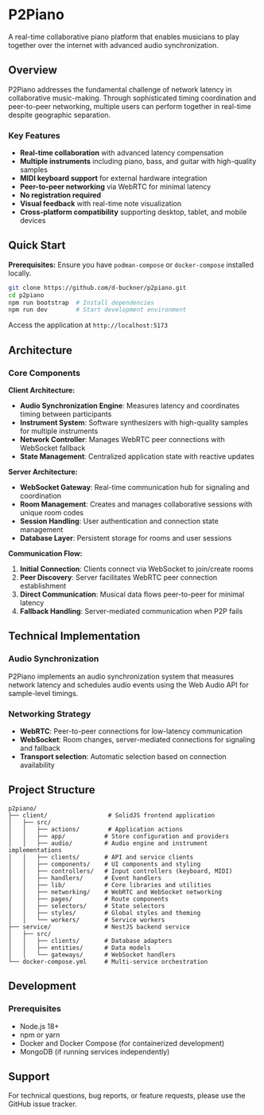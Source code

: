 # P2Piano

A real-time collaborative piano platform that enables musicians to play together over the internet with advanced audio synchronization.

## Overview

P2Piano addresses the fundamental challenge of network latency in collaborative music-making. Through sophisticated timing coordination and peer-to-peer networking, multiple users can perform together in real-time despite geographic separation.

### Key Features

- **Real-time collaboration** with advanced latency compensation
- **Multiple instruments** including piano, bass, and guitar with high-quality samples
- **MIDI keyboard support** for external hardware integration
- **Peer-to-peer networking** via WebRTC for minimal latency
- **No registration required**
- **Visual feedback** with real-time note visualization
- **Cross-platform compatibility** supporting desktop, tablet, and mobile devices

## Quick Start

**Prerequisites:** Ensure you have `podman-compose` or `docker-compose` installed locally.

```bash
git clone https://github.com/d-buckner/p2piano.git
cd p2piano
npm run bootstrap  # Install dependencies
npm run dev        # Start development environment
```

Access the application at `http://localhost:5173`


## Architecture

### Core Components

**Client Architecture:**
- **Audio Synchronization Engine**: Measures latency and coordinates timing between participants
- **Instrument System**: Software synthesizers with high-quality samples for multiple instruments
- **Network Controller**: Manages WebRTC peer connections with WebSocket fallback
- **State Management**: Centralized application state with reactive updates

**Server Architecture:**
- **WebSocket Gateway**: Real-time communication hub for signaling and coordination
- **Room Management**: Creates and manages collaborative sessions with unique room codes
- **Session Handling**: User authentication and connection state management
- **Database Layer**: Persistent storage for rooms and user sessions

**Communication Flow:**
1. **Initial Connection**: Clients connect via WebSocket to join/create rooms
2. **Peer Discovery**: Server facilitates WebRTC peer connection establishment
3. **Direct Communication**: Musical data flows peer-to-peer for minimal latency
4. **Fallback Handling**: Server-mediated communication when P2P fails

## Technical Implementation

### Audio Synchronization

P2Piano implements an audio synchronization system that measures network latency and schedules audio events using the Web Audio API for sample-level timings.

### Networking Strategy

- **WebRTC**: Peer-to-peer connections for low-latency communication
- **WebSocket**: Room changes, server-mediated connections for signaling and fallback
- **Transport selection**: Automatic selection based on connection availability

## Project Structure

```
p2piano/
├── client/                 # SolidJS frontend application
│   ├── src/
│   │   ├── actions/        # Application actions
│   │   ├── app/           # Store configuration and providers
│   │   ├── audio/         # Audio engine and instrument implementations
│   │   ├── clients/       # API and service clients
│   │   ├── components/    # UI components and styling
│   │   ├── controllers/   # Input controllers (keyboard, MIDI)
│   │   ├── handlers/      # Event handlers
│   │   ├── lib/           # Core libraries and utilities
│   │   ├── networking/    # WebRTC and WebSocket networking
│   │   ├── pages/         # Route components
│   │   ├── selectors/     # State selectors
│   │   ├── styles/        # Global styles and theming
│   │   └── workers/       # Service workers
├── service/               # NestJS backend service
│   ├── src/
│   │   ├── clients/       # Database adapters
│   │   ├── entities/      # Data models
│   │   └── gateways/      # WebSocket handlers
└── docker-compose.yml     # Multi-service orchestration
```

## Development

### Prerequisites

- Node.js 18+
- npm or yarn
- Docker and Docker Compose (for containerized development)
- MongoDB (if running services independently)

## Support

For technical questions, bug reports, or feature requests, please use the GitHub issue tracker.
